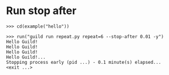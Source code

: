 # Run stop after

    >>> cd(example("hello"))

    >>> run("guild run repeat.py repeat=6 --stop-after 0.01 -y")
    Hello Guild!
    Hello Guild!
    Hello Guild!
    Hello Guild!...
    Stopping process early (pid ...) - 0.1 minute(s) elapsed...
    <exit ...>

